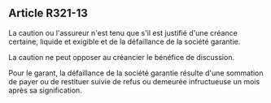 Article R321-13
----
La caution ou l'assureur n'est tenu que s'il est justifié d'une créance
certaine, liquide et exigible et de la défaillance de la société garantie.

La caution ne peut opposer au créancier le bénéfice de discussion.

Pour le garant, la défaillance de la société garantie résulte d'une sommation de
payer ou de restituer suivie de refus ou demeurée infructueuse un mois après sa
signification.
